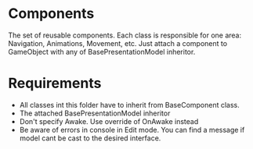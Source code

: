 ﻿# Components
The set of reusable components. Each class is responsible for one area: Navigation, Animations, Movement, etc.
Just attach a component to GameObject with any of BasePresentationModel inheritor.
# Requirements
 - All classes int this folder have to inherit from BaseComponent class.
 - The attached BasePresentationModel inheritor
 - Don't specify Awake. Use override of OnAwake instead
 - Be aware of errors in console in Edit mode. You can find a message if model cant be cast to the desired interface.
